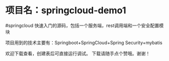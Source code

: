 # 项目名：springcloud-demo1

#springcloud 快速入门的源码，包括一个服务端，rest调用端和一个安全配置模块

项目用到的技术主要有：Springboot+SpringCloud+Spring Security+mybatis

欢迎下载查看，创建表后可直接运行调试。
下载请随手点个赞哦。谢谢！

